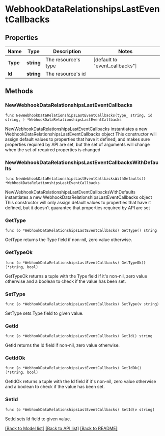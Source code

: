 # WebhookDataRelationshipsLastEventCallbacks

## Properties

Name | Type | Description | Notes
------------ | ------------- | ------------- | -------------
**Type** | **string** | The resource&#39;s type | [default to "event_callbacks"]
**Id** | **string** | The resource&#39;s id | 

## Methods

### NewWebhookDataRelationshipsLastEventCallbacks

`func NewWebhookDataRelationshipsLastEventCallbacks(type_ string, id string, ) *WebhookDataRelationshipsLastEventCallbacks`

NewWebhookDataRelationshipsLastEventCallbacks instantiates a new WebhookDataRelationshipsLastEventCallbacks object
This constructor will assign default values to properties that have it defined,
and makes sure properties required by API are set, but the set of arguments
will change when the set of required properties is changed

### NewWebhookDataRelationshipsLastEventCallbacksWithDefaults

`func NewWebhookDataRelationshipsLastEventCallbacksWithDefaults() *WebhookDataRelationshipsLastEventCallbacks`

NewWebhookDataRelationshipsLastEventCallbacksWithDefaults instantiates a new WebhookDataRelationshipsLastEventCallbacks object
This constructor will only assign default values to properties that have it defined,
but it doesn't guarantee that properties required by API are set

### GetType

`func (o *WebhookDataRelationshipsLastEventCallbacks) GetType() string`

GetType returns the Type field if non-nil, zero value otherwise.

### GetTypeOk

`func (o *WebhookDataRelationshipsLastEventCallbacks) GetTypeOk() (*string, bool)`

GetTypeOk returns a tuple with the Type field if it's non-nil, zero value otherwise
and a boolean to check if the value has been set.

### SetType

`func (o *WebhookDataRelationshipsLastEventCallbacks) SetType(v string)`

SetType sets Type field to given value.


### GetId

`func (o *WebhookDataRelationshipsLastEventCallbacks) GetId() string`

GetId returns the Id field if non-nil, zero value otherwise.

### GetIdOk

`func (o *WebhookDataRelationshipsLastEventCallbacks) GetIdOk() (*string, bool)`

GetIdOk returns a tuple with the Id field if it's non-nil, zero value otherwise
and a boolean to check if the value has been set.

### SetId

`func (o *WebhookDataRelationshipsLastEventCallbacks) SetId(v string)`

SetId sets Id field to given value.



[[Back to Model list]](../README.md#documentation-for-models) [[Back to API list]](../README.md#documentation-for-api-endpoints) [[Back to README]](../README.md)


